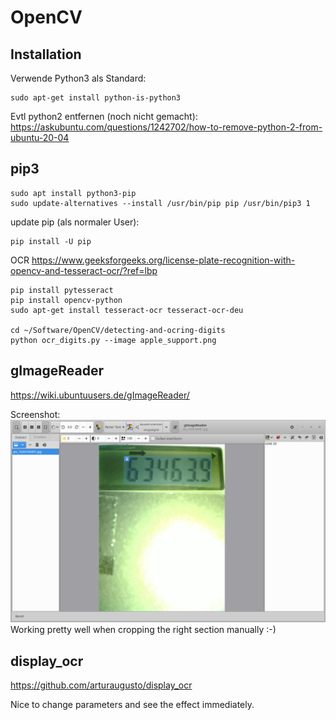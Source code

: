 # OpenCV
## Installation
Verwende Python3 als Standard:
```
sudo apt-get install python-is-python3
```
Evtl python2 entfernen (noch nicht gemacht):
https://askubuntu.com/questions/1242702/how-to-remove-python-2-from-ubuntu-20-04

## pip3
```
sudo apt install python3-pip
sudo update-alternatives --install /usr/bin/pip pip /usr/bin/pip3 1
```
update pip (als normaler User):
```
pip install -U pip
```
OCR https://www.geeksforgeeks.org/license-plate-recognition-with-opencv-and-tesseract-ocr/?ref=lbp
```
pip install pytesseract
pip install opencv-python
sudo apt-get install tesseract-ocr tesseract-ocr-deu 

cd ~/Software/OpenCV/detecting-and-ocring-digits
python ocr_digits.py --image apple_support.png
```
## gImageReader
https://wiki.ubuntuusers.de/gImageReader/

Screenshot: ![gImageReader](/assets/Bildschirmfoto_2022-02-20_16-49-37.png)
Working pretty well when cropping the right section manually :-)

## display_ocr
https://github.com/arturaugusto/display_ocr

Nice to change parameters and see the effect immediately. 
